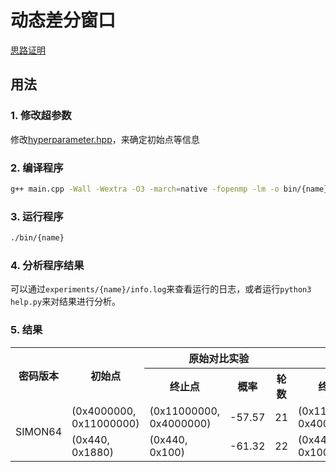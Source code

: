 # 动态差分窗口

[思路证明](https://ia9zk56a6c.feishu.cn/docs/doccnndtjyX7nHOSvjqdzRbc9rh)

## 用法

### 1. 修改超参数
修改[hyperparameter.hpp](./src/hyperparameter.hpp)，来确定初始点等信息

### 2. 编译程序
```bash
g++ main.cpp -Wall -Wextra -O3 -march=native -fopenmp -lm -o bin/{name}
```

### 3. 运行程序

```bash
./bin/{name}
```

### 4. 分析程序结果

可以通过`experiments/{name}/info.log`来查看运行的日志，或者运行`python3 help.py`来对结果进行分析。

### 5. 结果

<table>
	<tr>
	    <th rowspan="2" style="text-align: center;">密码版本</th>
        <th rowspan="2" style="text-align: center;">初始点</th>
	    <th colspan="3" style="text-align: center;">原始对比实验</th>
	    <th colspan="3" style="text-align: center;">本文实验</th>
	</tr>
    <tr>
        <th style="text-align: center;">终止点</th>
        <th style="text-align: center;">概率</th>
        <th style="text-align: center;">轮数</th>
        <th style="text-align: center;">终止点</th>
        <th style="text-align: center;">概率</th>
        <th style="text-align: center;">轮数</th>
    </tr>
    <!-- SIMON64 -->
    <tr>
	    <td rowspan="2">SIMON64</td>
	    <td>(0x4000000, 0x11000000)</td> <td>(0x11000000, 0x4000000)</td> <td>-57.57</td> <td>21</td> <td>(0x11000001, 0x40000000)</td> <td>-60.44</td> <td>23</td>
	</tr>
    <tr>
	    <td>(0x440, 0x1880)</td> <td>(0x440, 0x100)</td> <td>-61.32</td> <td>22</td> <td>(0x4440, 0x1000)</td> <td>-63.74</td> <td>24</td>
	</tr>
</table>
